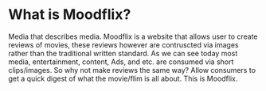 # What is Moodflix?

Media that describes media. Moodflix is a website that allows user to create reviews of movies, these reviews however are contruscted via images rather than the traditional written standard. As we can see today most media, entertainment, content, Ads, and etc. are consumed via short clips/images. So why not make reviews the same way? Allow consumers to get a quick digest of what the  movie/flim is all about. This is Moodflix.
